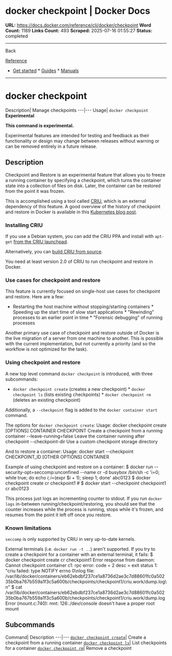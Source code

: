 # docker checkpoint | Docker Docs

**URL:** https://docs.docker.com/reference/cli/docker/checkpoint
**Word Count:** 1189
**Links Count:** 493
**Scraped:** 2025-07-16 01:55:27
**Status:** completed

---

Back

[Reference](https://docs.docker.com/reference/)

  * [Get started](https://docs.docker.com/get-started/)   * [Guides](https://docs.docker.com/guides/)   * [Manuals](https://docs.docker.com/manuals/)

* * *

# docker checkpoint

Description| Manage checkpoints   ---|---   Usage| `docker checkpoint`      **Experimental**

**This command is experimental.**

Experimental features are intended for testing and feedback as their functionality or design may change between releases without warning or can be removed entirely in a future release.

## Description

Checkpoint and Restore is an experimental feature that allows you to freeze a running container by specifying a checkpoint, which turns the container state into a collection of files on disk. Later, the container can be restored from the point it was frozen.

This is accomplished using a tool called [CRIU](https://criu.org), which is an external dependency of this feature. A good overview of the history of checkpoint and restore in Docker is available in this [Kubernetes blog post](https://kubernetes.io/blog/2015/07/how-did-quake-demo-from-dockercon-work/).

### Installing CRIU

If you use a Debian system, you can add the CRIU PPA and install with `apt-get` [from the CRIU launchpad](https://launchpad.net/~criu/+archive/ubuntu/ppa).

Alternatively, you can [build CRIU from source](https://criu.org/Installation).

You need at least version 2.0 of CRIU to run checkpoint and restore in Docker.

### Use cases for checkpoint and restore

This feature is currently focused on single-host use cases for checkpoint and restore. Here are a few:

  * Restarting the host machine without stopping/starting containers   * Speeding up the start time of slow start applications   * "Rewinding" processes to an earlier point in time   * "Forensic debugging" of running processes

Another primary use case of checkpoint and restore outside of Docker is the live migration of a server from one machine to another. This is possible with the current implementation, but not currently a priority \(and so the workflow is not optimized for the task\).

### Using checkpoint and restore

A new top level command `docker checkpoint` is introduced, with three subcommands:

  * `docker checkpoint create` \(creates a new checkpoint\)   * `docker checkpoint ls` \(lists existing checkpoints\)   * `docker checkpoint rm` \(deletes an existing checkpoint\)

Additionally, a `--checkpoint` flag is added to the `docker container start` command.

The options for `docker checkpoint create`:               Usage:  docker checkpoint create [OPTIONS] CONTAINER CHECKPOINT          Create a checkpoint from a running container            --leave-running=false    Leave the container running after checkpoint       --checkpoint-dir         Use a custom checkpoint storage directory     

And to restore a container:               Usage:  docker start --checkpoint CHECKPOINT_ID [OTHER OPTIONS] CONTAINER     

Example of using checkpoint and restore on a container:               $ docker run --security-opt=seccomp:unconfined --name cr -d busybox /bin/sh -c 'i=0; while true; do echo $i; i=$(expr $i + 1); sleep 1; done'     abc0123          $ docker checkpoint create cr checkpoint1          # <later>     $ docker start --checkpoint checkpoint1 cr     abc0123     

This process just logs an incrementing counter to stdout. If you run `docker logs` in-between running/checkpoint/restoring, you should see that the counter increases while the process is running, stops while it's frozen, and resumes from the point it left off once you restore.

### Known limitations

`seccomp` is only supported by CRIU in very up-to-date kernels.

External terminals \(i.e. `docker run -t ..`\) aren't supported. If you try to create a checkpoint for a container with an external terminal, it fails:               $ docker checkpoint create cr checkpoint1     Error response from daemon: Cannot checkpoint container c1: rpc error: code = 2 desc = exit status 1: "criu failed: type NOTIFY errno 0\nlog file: /var/lib/docker/containers/eb62ebdbf237ce1a8736d2ae3c7d88601fc0a50235b0ba767b559a1f3c5a600b/checkpoints/checkpoint1/criu.work/dump.log\n"          $ cat /var/lib/docker/containers/eb62ebdbf237ce1a8736d2ae3c7d88601fc0a50235b0ba767b559a1f3c5a600b/checkpoints/checkpoint1/criu.work/dump.log     Error (mount.c:740): mnt: 126:./dev/console doesn't have a proper root mount     

## Subcommands

Command| Description   ---|---   [`docker checkpoint create`](https://docs.docker.com/reference/cli/docker/checkpoint/create/)| Create a checkpoint from a running container   [`docker checkpoint ls`](https://docs.docker.com/reference/cli/docker/checkpoint/ls/)| List checkpoints for a container   [`docker checkpoint rm`](https://docs.docker.com/reference/cli/docker/checkpoint/rm/)| Remove a checkpoint